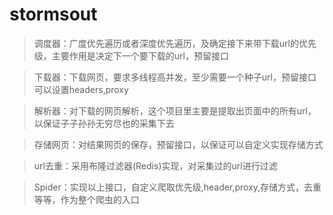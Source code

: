# stormsout





>调度器：广度优先遍历或者深度优先遍历，及确定接下来带下载url的优先级，主要作用是决定下一个要下载的url，预留接口



>下载器：下载网页，要求多线程高并发，至少需要一个种子url，预留接口可以设置headers,proxy



>解析器：对下载的网页解析，这个项目里主要是提取出页面中的所有url，以保证子子孙孙无穷尽也的采集下去



>存储网页：对结果网页的保存，预留接口，以保证可以自定义实现存储方式



>url去重：采用布隆过滤器(Redis)实现，对采集过的url进行过滤



>Spider：实现以上接口，自定义爬取优先级,header,proxy,存储方式，去重等等，作为整个爬虫的入口
